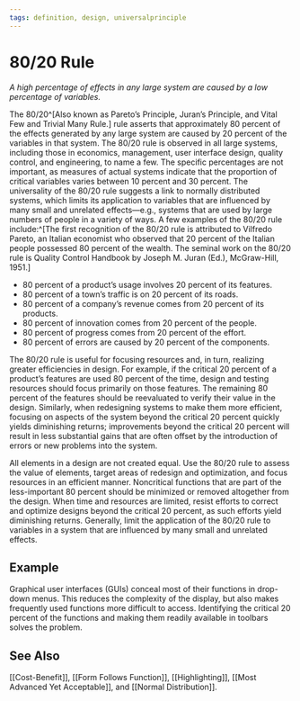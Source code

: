 ```yaml
---
tags: definition, design, universalprinciple
---
```

# 80/20 Rule
*A high percentage of effects in any large system are caused by a low percentage of variables.*

The 80/20^[Also known as Pareto’s Principle, Juran’s Principle, and Vital Few and Trivial Many Rule.] rule asserts that approximately 80 percent of the effects generated by any large system are caused by 20 percent of the variables in that system. The 80/20 rule is observed in all large systems, including those in economics, management, user interface design, quality control, and engineering, to name a few. The specific percentages are not important, as measures of actual systems indicate that the proportion of critical variables varies between 10 percent and 30 percent. The universality of the 80/20 rule suggests a link to normally distributed systems, which limits its application to variables that are influenced by many small and unrelated effects—e.g., systems that are used by large numbers of people in a variety of ways. A few examples of the 80/20 rule include:^[The first recognition of the 80/20 rule is attributed to Vilfredo Pareto, an Italian economist who observed that 20 percent of the Italian people possessed 80 percent of the wealth. The seminal work on the 80/20 rule is Quality Control Handbook by Joseph M. Juran (Ed.), McGraw-Hill, 1951.]

- 80 percent of a product’s usage involves 20 percent of its features.
- 80 percent of a town’s traffic is on 20 percent of its roads.
- 80 percent of a company’s revenue comes from 20 percent of its products.
- 80 percent of innovation comes from 20 percent of the people.
- 80 percent of progress comes from 20 percent of the effort.
- 80 percent of errors are caused by 20 percent of the components.

The 80/20 rule is useful for focusing resources and, in turn, realizing greater efficiencies in design. For example, if the critical 20 percent of a product’s features are used 80 percent of the time, design and testing resources should focus primarily on those features. The remaining 80 percent of the features should be reevaluated to verify their value in the design. Similarly, when redesigning systems to make them more efficient, focusing on aspects of the system beyond the critical 20 percent quickly yields diminishing returns; improvements beyond the critical 20 percent will result in less substantial gains that are often offset by the introduction of errors or new problems into the system.

All elements in a design are not created equal. Use the 80/20 rule to assess the value of elements, target areas of redesign and optimization, and focus resources in an efficient manner. Noncritical functions that are part of the less-important 80 percent should be minimized or removed altogether from the design. When time and resources are limited, resist efforts to correct and optimize designs beyond the critical 20 percent, as such efforts yield diminishing returns. Generally, limit the application of the 80/20 rule to variables in a system that are influenced by many small and unrelated effects.

## Example
Graphical user interfaces (GUIs) conceal most of their functions in drop-down menus. This reduces the complexity of the display, but also makes frequently used functions more difficult to access. Identifying the critical 20 percent of the functions and making them readily available in toolbars solves the problem.

## See Also
[[Cost-Benefit]], [[Form Follows Function]], [[Highlighting]], [[Most Advanced Yet Acceptable]], and [[Normal Distribution]].
